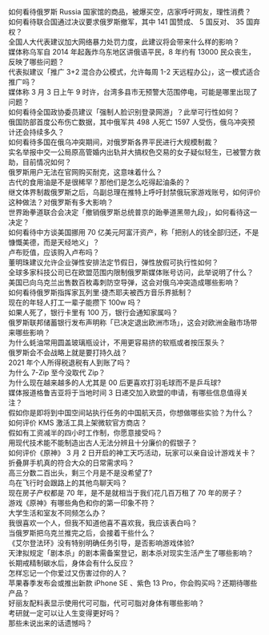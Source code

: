 如何看待俄罗斯 Russia 国家馆的商品，被爆买空，店家呼吁网友，理性消费？  
如何看待联合国通过决议要求俄罗斯撤军，其中 141 国赞成、 5 国反对、 35 国弃权？  
全国人大代表建议加大网络暴力处罚力度，此建议将会带来什么样的影响？  
媒体称乌军自 2014 年起轰炸乌东地区讲俄语平民，8 年约有 13000 民众丧生，反映了哪些问题？  
代表拟建议「推广 3+2 混合办公模式，允许每周 1-2 天远程办公」，这一模式适合推广吗？  
媒体称 3 月 3 日上午 9 时许，台湾多县市无预警大范围停电，可能是哪里出现了问题？  
如何看待全国政协委员建议「强制人脸识别登录网游」？此举可行性如何？  
俄国防部首度公布伤亡数据，其中俄军共 498 人死亡 1597 人受伤，俄乌冲突预计还会持续多久？  
如何看待多国在俄乌冲突期间，对俄罗斯各界平民进行大规模制裁？  
实名举报中交一公局原高管婚内出轨并大搞权色交易的女子疑似轻生，已被警方救助，目前情况如何？  
俄罗斯用户无法在官网购买耐克，这意味着什么？  
古代的食用油是不是很稀罕？那他们是怎么吃得起油条的？  
继文体界制裁俄罗斯之后，乌副总理在推特上呼吁封禁俄玩家游戏账号，如何评价这种做法？对俄罗斯有多大影响？  
世界跆拳道联合会决定「撤销俄罗斯总统普京的跆拳道黑带九段」，如何看待这一决定？  
如何看待中方谈美国挪用 70 亿美元阿富汗资产，称「把别人的钱全部归还，不是慷慨美德，而是天经地义」？  
卢布贬值，应该购入卢布吗？  
董明珠建议允许企业弹性安排法定节假日，弹性放假可执行性如何？  
全球多家科技公司已在欧盟范围内限制俄罗斯媒体账号访问，此举说明了什么？  
美国已向乌克兰出售数百枚毒刺防空导弹，这会对俄乌冲突造成哪些影响？  
如何看待俄罗斯指挥家瓦列里·捷杰耶夫被西方音乐界抵制？  
现在的年轻人打工一辈子能攒下 100w 吗？  
如果人死了，银行卡里有 100 万，银行会通知家属吗？  
俄罗斯联邦储蓄银行发布声明称「已决定退出欧洲市场」，这会对欧洲金融市场带来哪些影响？  
为什么蚝油常用圆盖玻璃瓶设计，不用更容易挤的软瓶或者按压泵头？  
俄罗斯会不会战略上就是要打持久战？  
2021 年个人所得税退税有人到账了吗？  
为什么 7-Zip 至今没取代 Zip？  
为什么现在越来越多的人尤其是 00 后更喜欢打羽毛球而不是乒乓球?  
媒体报道格鲁吉亚将于当地时间 3 日递交加入欧盟的申请，有哪些信息值得关注？  
假如你是即将到中国空间站执行任务的中国航天员，你想做哪些实验？为什么？  
如何评价 KMS 激活工具上架微软官方商店？  
假如有工资减半的四小时工作制，你愿意接受吗？  
用现代技术能不能制造出古人无法分辨且十分廉价的假银子？  
如何评价《原神》 3 月 2 日开启的神工天巧活动，玩家可以亲自设计游戏关卡？  
折叠屏手机真的符合大众的日常需求吗？  
高三分数二百出头，剩三个月是不是没希望了?  
鸟在飞行时会跟路上的其他鸟聊天吗？  
现在房子产权都是 70 年，是不是就相当于我们花几百万租了 70 年的房子？  
游戏《原神》有哪些角色和你的第一印象不符？  
大学生活和室友不同频怎么办？  
我很喜欢一个人，但我不知道他喜不喜欢我，我应该表白吗？  
当俄罗斯把乌克兰推完之后，会接着干些什么？  
《艾尔登法环》没有特别明确任务引导，是否影响游戏体验?  
天津拟规定「剧本杀」的剧本需备案登记，剧本杀对现实生活产生了哪些影响？  
长期戒精制碳水后，身体会有什么反应？  
怎样忘记一个你爱过又伤害过你的人？  
苹果春季发布会或推出新款 iPhone SE 、紫色 13 Pro，你会购买吗？还期待哪些产品？  
好丽友配料表显示使用代可可脂，代可可脂对身体有哪些影响？  
考研就一定可以让人生变得更好吗？  
那些未说出来的话遗憾吗？  
